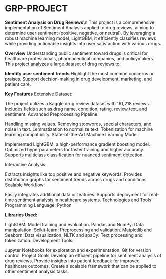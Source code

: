 # GRP-PROJECT

**Sentiment Analysis on Drug Reviews**\n
This project is a comprehensive implementation of Sentiment Analysis applied to drug reviews, aiming to determine user sentiment (positive, negative, or neutral).
By leveraging a robust machine learning model, LightGBM, it efficiently classifies reviews while providing actionable insights into user satisfaction with various drugs.

**Overview**
Understanding public sentiment toward drugs is critical for healthcare professionals, pharmaceutical companies, and policymakers. 
This project analyzes a large dataset of drug reviews to:

**Identify user sentiment trends**
Highlight the most common concerns or praises.
Support decision-making in drug development, marketing, and patient care.


**Key Features**
Extensive Dataset:

The project utilizes a Kaggle drug review dataset with 161,218 reviews.
Includes fields such as drug name, condition, rating, review text, and sentiment.
Advanced Preprocessing Pipeline:

Handling missing values.
Removing stopwords, special characters, and noise in text.
Lemmatization to normalize text.
Tokenization for machine learning compatibility.
State-of-the-Art Machine Learning Model:

Implemented LightGBM, a high-performance gradient boosting model.
Optimized hyperparameters for faster training and higher accuracy.
Supports multiclass classification for nuanced sentiment detection.

Interactive Analysis:

Extracts insights like top positive and negative keywords.
Provides distribution graphs for sentiment trends across drugs and conditions.
Scalable Workflow:

Easily integrates additional data or features.
Supports deployment for real-time sentiment analysis in healthcare systems.
Technologies and Tools
Programming Language: Python

**Libraries Used:**

LightGBM: Model training and evaluation.
Pandas and NumPy: Data manipulation.
Scikit-learn: Preprocessing and validation.
Matplotlib and Seaborn: Data visualization.
NLTK and spaCy: Text processing and tokenization.
Development Tools:

Jupyter Notebooks for exploration and experimentation.
Git for version control.
Project Goals
Develop an efficient pipeline for sentiment analysis of drug reviews.
Provide insights into patient feedback for improved healthcare outcomes.
Create a scalable framework that can be applied to other sentiment analysis tasks.
